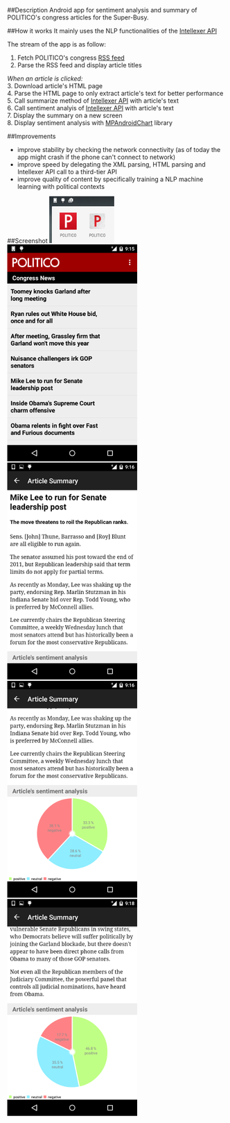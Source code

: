##Description
Android app for sentiment analysis and summary of POLITICO's congress articles for the Super-Busy.


##How it works
It mainly uses the NLP functionalities of the [Intellexer API](www.intellexer.com)

The stream of the app is as follow:  
1. Fetch POLITICO's congress [RSS feed](http://www.politico.com/rss/congress.xml)  
2. Parse the RSS feed and display article titles  

*When an article is clicked:*  
3. Download article's HTML page  
4. Parse the HTML page to only extract article's text for better performance  
5. Call summarize method of [Intellexer API](www.intellexer.com) with article's text  
6. Call sentiment analyis of [Intellexer API](www.intellexer.com) with article's text  
7. Display the summary on a new screen  
8. Display sentiment analysis with [MPAndroidChart](https://github.com/PhilJay/MPAndroidChart) library  

##Improvements
* improve stability by checking the network connectivity (as of today the app might crash if the phone can't connect to network)
* improve speed by delegating the XML parsing, HTML parsing and Intellexer API call to a third-tier API
* improve quality of content by specifically training a NLP machine learning with political contexts


##Screenshot
![Logo](/screenshots/Screenshot_01.png)  
![Main menu](/screenshots/Screenshot_02.png)  
![Summary](/screenshots/Screenshot_03.png)  
![Sentiment analysis](/screenshots/Screenshot_04.png)  
![Sentiment analysis](/screenshots/Screenshot_05.png)  
